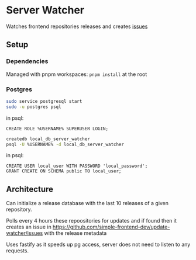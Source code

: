# Server Watcher

Watches frontend repositories releases and creates [issues](https://github.com/simple-frontend-dev/update-watcher/issues)

## Setup

### Dependencies

Managed with pnpm workspaces: `pnpm install` at the root

### Postgres

```bash
sudo service postgresql start
sudo -u postgres psql
```

in psql:

```psql
CREATE ROLE %USERNAME% SUPERUSER LOGIN;
```

```bash
createdb local_db_server_watcher
psql -U %USERNAME% -d local_db_server_watcher
```

in psql:

```psql
CREATE USER local_user WITH PASSWORD 'local_password';
GRANT CREATE ON SCHEMA public TO local_user;
```

## Architecture

Can initialize a release database with the last 10 releases of a given repository.

Polls every 4 hours these repoositories for updates and if found then it creates an issue in https://github.com/simple-frontend-dev/update-watcher/issues with the release metadata

Uses fastify as it speeds up pg access, server does not need to listen to any requests.

